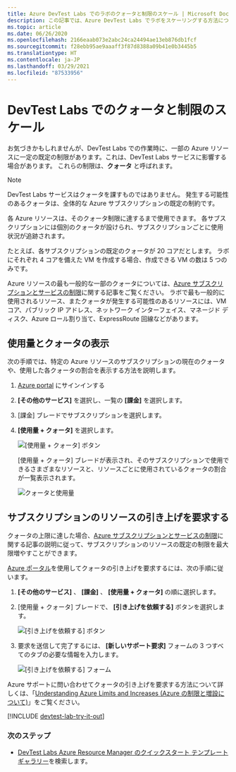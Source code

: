 ```yaml
---
title: Azure DevTest Labs でのラボのクォータと制限のスケール | Microsoft Docs
description: この記事では、Azure DevTest Labs でラボをスケーリングする方法について説明します。 使用量のクォータと制限を確認し、増加を要求します。
ms.topic: article
ms.date: 06/26/2020
ms.openlocfilehash: 2166eaab073e2abc24ca24494ae13eb876db1fcf
ms.sourcegitcommit: f28ebb95ae9aaaff3f87d8388a09b41e0b3445b5
ms.translationtype: HT
ms.contentlocale: ja-JP
ms.lasthandoff: 03/29/2021
ms.locfileid: "87533956"
---
```

# <a name="scale-quotas-and-limits-in-devtest-labs"></a>DevTest Labs でのクォータと制限のスケール
お気づきかもしれませんが、DevTest Labs での作業時に、一部の Azure リソースに一定の既定の制限があります。これは、DevTest Labs サービスに影響する場合があります。 これらの制限は、**クォータ** と呼ばれます。

> [!NOTE]
> DevTest Labs サービスはクォータを課すものではありません。 発生する可能性のあるクォータは、全体的な Azure サブスクリプションの既定の制約です。

各 Azure リソースは、そのクォータ制限に達するまで使用できます。 各サブスクリプションには個別のクォータが設けられ、サブスクリプションごとに使用状況が追跡されます。

たとえば、各サブスクリプションの既定のクォータが 20 コアだとします。 ラボにそれぞれ 4 コアを備えた VM を作成する場合、作成できる VM の数は 5 つのみです。

Azure リソースの最も一般的な一部のクォータについては、[Azure サブスクリプションとサービスの制限](../azure-resource-manager/management/azure-subscription-service-limits.md)に関する記事をご覧ください。 ラボで最も一般的に使用されるリソース、またクォータが発生する可能性のあるリソースには、VM コア、パブリック IP アドレス、ネットワーク インターフェイス、マネージド ディスク、Azure ロール割り当て、ExpressRoute 回線などがあります。

## <a name="view-your-usage-and-quotas"></a>使用量とクォータの表示
次の手順では、特定の Azure リソースのサブスクリプションの現在のクォータや、使用した各クォータの割合を表示する方法を説明します。

1. [Azure portal](https://go.microsoft.com/fwlink/p/?LinkID=525040) にサインインする
1. **[その他のサービス]** を選択し、一覧の **[課金]** を選択します。
1. [課金] ブレードでサブスクリプションを選択します。
4. **[使用量 + クォータ]** を選択します。

   ![[使用量 + クォータ] ボタン](./media/devtest-lab-scale-lab/devtestlab-usage-and-quotas-new.png)

   [使用量 + クォータ] ブレードが表示され、そのサブスクリプションで使用できるさまざまなリソースと、リソースごとに使用されているクォータの割合が一覧表示されます。

   ![クォータと使用量](./media/devtest-lab-scale-lab/devtestlab-view-quotas-new.png)

## <a name="requesting-more-resources-in-your-subscription"></a>サブスクリプションのリソースの引き上げを要求する
クォータの上限に達した場合、[Azure サブスクリプションとサービスの制限](../azure-resource-manager/management/azure-subscription-service-limits.md)に関する記事の説明に従って、サブスクリプションのリソースの既定の制限を最大限増やすことができます。

[Azure ポータル](https://go.microsoft.com/fwlink/p/?LinkID=525040)を使用してクォータの引き上げを要求するには、次の手順に従います。

1. **[その他のサービス]** 、 **[課金]** 、 **[使用量 + クォータ]** の順に選択します。
1. [使用量 + クォータ] ブレードで、 **[引き上げを依頼する]** ボタンを選択します。

   ![[引き上げを依頼する] ボタン](./media/devtest-lab-scale-lab/devtestlab-request-increase-new.png)

1. 要求を送信して完了するには、 **[新しいサポート要求]** フォームの 3 つすべてのタブの必要な情報を入力します。

   ![[引き上げを依頼する] フォーム](./media/devtest-lab-scale-lab/devtestlab-support-form-new.png)

Azure サポートに問い合わせてクォータの引き上げを要求する方法について詳しくは、「[Understanding Azure Limits and Increases (Azure の制限と増設について)](https://azure.microsoft.com/blog/azure-limits-quotas-increase-requests/)」をご覧ください。



[!INCLUDE [devtest-lab-try-it-out](../../includes/devtest-lab-try-it-out.md)]

### <a name="next-steps"></a>次のステップ
* [DevTest Labs Azure Resource Manager のクイックスタート テンプレート ギャラリー](https://github.com/Azure/azure-devtestlab/tree/master/samples/DevTestLabs/QuickStartTemplates)を検索します。
